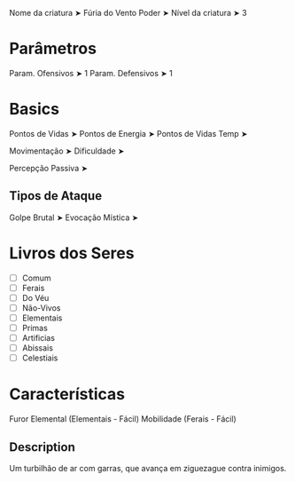 Nome da criatura ➤ Fúria do Vento
Poder ➤ 
Nível da criatura ➤ 3

# Parâmetros 
Param. Ofensivos ➤ 1
Param. Defensivos ➤ 1

# Basics
Pontos de Vidas ➤ 
Pontos de Energia ➤ 
Pontos de Vidas Temp ➤ 

Movimentação ➤ 
Dificuldade ➤ 

Percepção Passiva ➤ 

## Tipos de Ataque
Golpe Brutal ➤ 
Evocação Mística ➤ 

# Livros dos Seres
- [ ] Comum
- [ ] Ferais
- [ ] Do Véu
- [ ] Não-Vivos
- [ ] Elementais
- [ ] Primas
- [ ] Artificias
- [ ] Abissais
- [ ] Celestiais

# Características
Furor Elemental (Elementais - Fácil)
Mobilidade (Ferais - Fácil)

## Description
Um turbilhão de ar com garras, que avança em ziguezague contra inimigos.